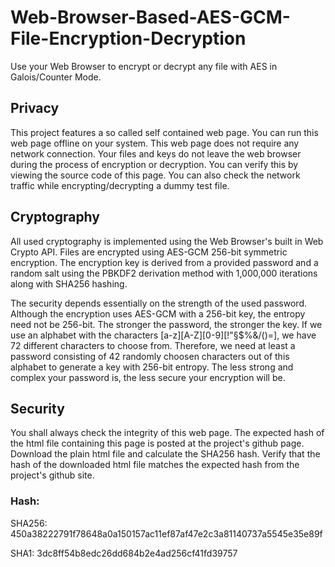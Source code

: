 # Web-Browser-Based-AES-GCM-File-Encryption-Decryption
Use your Web Browser to encrypt or decrypt any file with AES in Galois/Counter Mode.

## Privacy
This project features a so called self contained web page. You can run this web page offline on your system. This web page does not require any network connection. Your files and keys do not leave the web browser during the process of encryption or decryption. You can verify this by viewing the source code of this page. You can also check the network traffic while encrypting/decrypting a dummy test file.

## Cryptography
All used cryptography is implemented using the Web Browser's built in Web Crypto API. Files are encrypted using AES-GCM 256-bit symmetric encryption. The encryption key is derived from a provided password and a random salt using the PBKDF2 derivation method with 1,000,000 iterations along with SHA256 hashing.

The security depends essentially on the strength of the used password. Although the encryption uses AES-GCM with a 256-bit key, the entropy need not be 256-bit. The stronger the password, the stronger the key. If we use an alphabet with the characters [a-z][A-Z][0-9][!"§$%&/()=], we have 72 different characters to choose from. Therefore, we need at least a password consisting of 42 randomly choosen characters out of this alphabet to generate a key with 256-bit entropy. The less strong and complex your password is, the less secure your encryption will be.

## Security
You shall always check the integrity of this web page. The expected hash of the html file containing this page is posted at the project's github page. Download the plain html file and calculate the SHA256 hash. Verify that the hash of the downloaded html file matches the expected hash from the project's github site.

### Hash:
SHA256: 450a38222791f78648a0a150157ac11ef87af47e2c3a81140737a5545e35e89f

SHA1: 3dc8ff54b8edc26dd684b2e4ad256cf41fd39757
